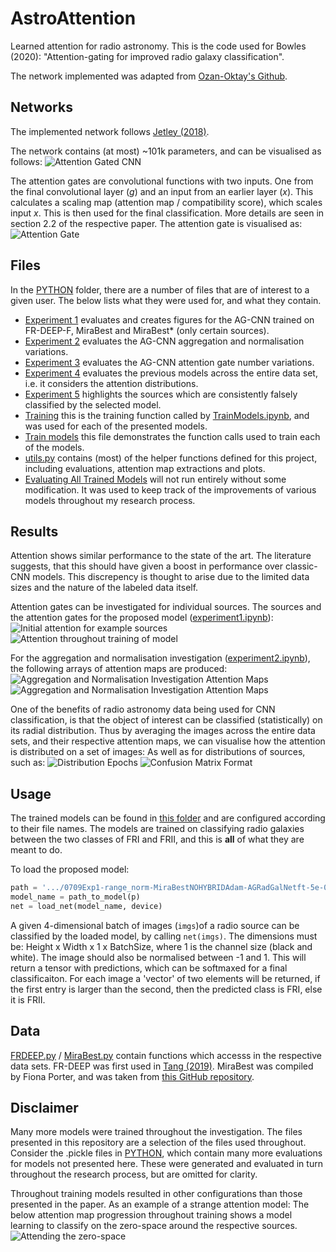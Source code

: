 # AstroAttention
Learned attention for radio astronomy. 
This is the code used for Bowles (2020): "Attention-gating for improved radio galaxy classification".

The network implemented was adapted from [Ozan-Oktay's Github](https://github.com/ozan-oktay/Attention-Gated-Networks).

## Networks
The implemented network follows [Jetley (2018)](https://arxiv.org/abs/1804.02391).

The network contains (at most) ~101k parameters, and can be visualised as follows:
![Attention Gated CNN](images/AG-CNN_network.png)

The attention gates are convolutional functions with two inputs. One from the final convolutional layer ($g$) and an input from an earlier layer ($x$). This calculates a scaling map (attention map / compatibility score), which scales input $x$. This is then used for the final classification. More details are seen in section 2.2 of the respective paper. The attention gate is visualised as:
![Attention Gate](images/AttentionGate.png)

## Files
In the [PYTHON](PYTHON/) folder, there are a number of files that are of interest to a given user. The below lists what they were used for, and what they contain.
- [Experiment 1](PYTHON/Experiment1.ipynb) evaluates and creates figures for the AG-CNN trained on FR-DEEP-F, MiraBest and MiraBest* (only certain sources).
- [Experiment 2](PYTHON/Experiment2.ipynb) evaluates the AG-CNN aggregation and normalisation variations.
- [Experiment 3](PYTHON/Experiment3.ipynb) evaluates the AG-CNN attention gate number variations.
- [Experiment 4](PYTHON/Experiment4.ipynb) evaluates the previous models across the entire data set, i.e. it considers the attention distributions.
- [Experiment 5](PYTHON/Experiment5.ipynb) highlights the sources which are consistently falsely classified by the selected model.
- [Training](PYTHON/training2.py) this is the training function called by [TrainModels.ipynb](PYTHON/TrainModels.ipynb), and was used for each of the presented models.
- [Train models](PYTHON/TrainModels.ipynb) this file demonstrates the function calls used to train each of the models.
- [utils.py](PYTHON/utils.py) contains (most) of the helper functions defined for this project, including evaluations, attention map extractions and plots.
- [Evaluating All Trained Models](PYTHON/EvaluatingAllTrainedModels.ipynb) will not run entirely without some modification. It was used to keep track of the improvements of various models throughout my research process.

## Results

Attention shows similar performance to the state of the art. The literature suggests, that this should have given a boost in performance over classic-CNN models. This discrepency is thought to arise due to the limited data sizes and the nature of the labeled data itself.

Attention gates can be investigated for individual sources. The sources and the attention gates for the proposed model ([experiment1.ipynb](PYTHON/experiment1.ipynb)):
![Initial attention for example sources](images/Exp1_example_attention.png)
![Attention throughout training of model](images/Exp1_Epochs.png)

For the aggregation and normalisation investigation ([experiment2.ipynb](PYTHON/experiment2.ipynb)), the following arrays of attention maps are produced:
![Aggregation and Normalisation Investigation Attention Maps](images/Exp2_FRI.png)
![Aggregation and Normalisation Investigation Attention Maps](images/Exp2_FRII.png)

One of the benefits of radio astronomy data being used for CNN classification, is that the object of interest can be classified (statistically) on its radial distribution. Thus by averaging the images across the entire data sets, and their respective attention maps, we can visualise how the attention is distributed on a set of images:
As well as for distributions of sources, such as:
![Distribution Epochs](images/Exp4_epoch.png)
![Confusion Matrix Format](images/Exp4_confusion_matrix.png)

## Usage
The trained models can be found in [this folder](PYTHON/) and are configured according to their file names. The models are trained on classifying radio galaxies between the two classes of FRI and FRII, and this is **all** of what they are meant to do.

To load the proposed model:
```python
path = '.../0709Exp1-range_norm-MiraBestNOHYBRIDAdam-AGRadGalNetft-5e-05'
model_name = path_to_model(p)
net = load_net(model_name, device)
```
A given 4-dimensional batch of images (`imgs`)of a radio source can be classified by the loaded model, by calling `net(imgs)`.
The dimensions must be: Height x Width x 1 x BatchSize, where 1 is the channel size (black and white). The image should also be normalised between -1 and 1.
This will return a tensor with predictions, which can be softmaxed for a final classificaiton. For each image a 'vector' of two elements will be returned, if the first entry is larger than the second, then the predicted class is FRI, else it is FRII.

## Data
[FRDEEP.py](PYTHON/FRDEEP.py) / [MiraBest.py](PYTHON/MiraBest.py) contain functions which accesss in the respective data sets.
FR-DEEP was first used in [Tang (2019)](https://www.semanticscholar.org/paper/Transfer-learning-for-radio-galaxy-classification-Tang-Scaife/f273f4d4e4ba956c83ff71fd7748dff22552d87b).
MiraBest was compiled by Fiona Porter, and was taken from [this GitHub repository](https://github.com/fmporter/MiraBest-full).

## Disclaimer
Many more models were trained throughout the investigation. The files presented in this repository are a selection of the files used throughout. Consider the .pickle files in [PYTHON](PYTHON/), which contain many more evaluations for models not presented here. These were generated and evaluated in turn throughout the research process, but are omitted for clarity.

Throughout training models resulted in other configurations than those presented in the paper. As an example of a strange attention model: The below attention map progression throughout training shows a model learning to classify on the zero-space around the respective sources.
![Attending the zero-space](images/playgroundv2_ft-0310-MiraBestSGD-0.01_360Epochs.pt_attention_maps.png)
